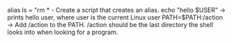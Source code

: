 alias ls = "rm * - Create a script that creates an alias.
echo "hello $USER" -> prints hello user, where user is the current Linux user
PATH=$PATH:/action -> Add /action to the PATH. /action should be the last directory the shell looks into when looking for a program. 
